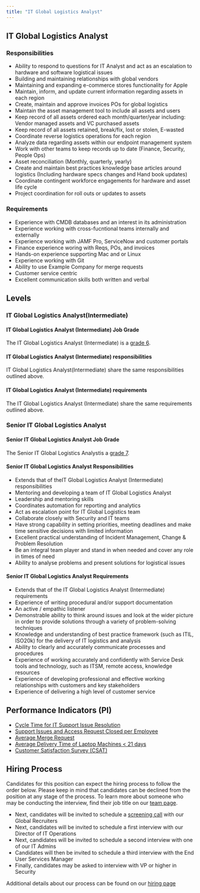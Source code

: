```yaml
---
title: "IT Global Logistics Analyst"
---
```


## IT Global Logistics Analyst

### Responsibilities

- Ability to respond to questions for IT Analyst and act as an escalation to hardware and software logistical issues
- Building and maintaining relationships with global vendors
- Maintaining and expanding e-commerce stores functionality for Apple
- Maintain, inform, and update current information regarding assets in each region
- Create, maintain and approve invoices POs for global logistics
- Maintain the asset management tool to include all assets and users
- Keep record of all assets ordered each month/quarter/year including: Vendor managed assets and VC purchased assets
- Keep record of all assets retained, break/fix, lost or stolen, E-wasted
- Coordinate reverse logistics operations for each region
- Analyze data regarding assets within our endpoint management system
- Work with other teams to keep records up to date (Finance, Security, People Ops)
- Asset reconciliation (Monthly, quarterly, yearly)
- Create and maintain best practices knowledge base articles around logistics (Including hardware specs changes and Hand book updates)
- Coordinate contingent workforce engagements for hardware and asset life cycle
- Project coordination for roll outs or updates to assets

### Requirements

- Experience with CMDB databases and an interest in its administration
- Experience working with cross-fucntional teams internally and externally
- Experience working with JAMF Pro, ServiceNow and customer portals
- Finance experience woring with Reqs, POs, and invoices
- Hands-on experience supporting Mac and or Linux
- Experience working with Git
- Ability to use Example Company for merge requests
- Customer service centric
- Excellent communication skills both written and verbal

## Levels

### IT Global Logistics Analyst(Intermediate)

#### IT Global Logistics Analyst (Intermediate) Job Grade

The IT Global Logistics Analyst (Intermediate) is a [grade 6](/handbook/total-rewards/compensation/compensation-calculator/#example_company-job-grades).

#### IT Global Logistics Analyst (Intermediate) responsibilities

IT Global Logistics Analyst(Intermediate) share the same responsibilities outlined above.

#### IT Global Logistics Analyst (Intermediate) requirements

The IT Global Logistics Analyst (Intermediate) share the same requirements outlined above.

### Senior IT Global Logistics Analyst

#### Senior IT Global Logistics Analyst Job Grade

The Senior IT Global Logistics Analystis a [grade 7](/handbook/total-rewards/compensation/compensation-calculator/#example_company-job-grades).

#### Senior IT Global Logistics Analyst Responsibilities

- Extends that of theIT Global Logistics Analyst (Intermediate) responsibilities
- Mentoring and developing a team of IT Global Logistics Analyst
- Leadership and mentoring skills
- Coordinates automation for reporting and analytics
- Act as escalation point for IT Global Logistics team
- Collaborate closely with Security and IT teams
- Have strong capability in setting priorities, meeting deadlines and make time sensitive decisions with limited information
- Excellent practical understanding of Incident Management, Change &  Problem Resolution
- Be an integral team player and stand in when needed and cover any role in times of need
- Ability to analyse problems and present solutions for logistical issues

#### Senior IT Global Logistics Analyst Requirements

- Extends that of the IT Global Logistics Analyst (Intermediate) requirements
- Experience of writing procedural and/or support documentation
- An active / empathic listener
- Demonstrable ability to think around issues and look at the wider picture in order to provide solutions through a variety of problem-solving techniques
- Knowledge and understanding of best practice framework (such as ITIL, ISO20k) for the delivery of IT logistics and analysis
- Ability to clearly and accurately communicate processes and procedures
- Experience of working accurately and confidently with Service Desk tools and technology, such as ITSM, remote access, knowledge resources
- Experience of developing professional and effective working relationships with customers and key stakeholders
- Experience of delivering a high level of customer service

## Performance Indicators (PI)

- [Cycle Time for IT Support Issue Resolution](https://internal.example_company.com/handbook/it/it-performance-indicators/#cycle-time-for-it-support-issue-resolution)
- [Support Issues and Access Request Closed per Employee](https://internal.example_company.com/handbook/it/it-performance-indicators/#support-tickets-and-access-request-closed-per-employee)
- [Average Merge Request](https://internal.example_company.com/handbook/it/it-performance-indicators/#average-merge-request)
- [Average Delivery Time of Laptop Machines < 21 days](https://internal.example_company.com/handbook/it/it-performance-indicators/#average-delivery-time-of-laptop-machines--21-days)
- [Customer Satisfaction Survey (CSAT)](https://internal.example_company.com/handbook/it/it-performance-indicators/#customer-satisfaction-survey-csat)

## Hiring Process

Candidates for this position can expect the hiring process to follow the order below. Please keep in mind that candidates can be declined from the position at any stage of the process. To learn more about someone who may be conducting the interview, find their job title on our [team page](/handbook/company/team/).

- Next, candidates will be invited to schedule a [screening call](/handbook/hiring/#screening-call) with our Global Recruiters
- Next, candidates will be invited to schedule a first interview with our Director of IT Operations
- Next, candidates will be invited to schedule a second interview with one of our IT Admins
- Candidates will then be invited to schedule a third interview with the End User Services Manager
- Finally, candidates may be asked to interview with VP or higher in Security

Additional details about our process can be found on our [hiring page](/handbook/hiring/)
